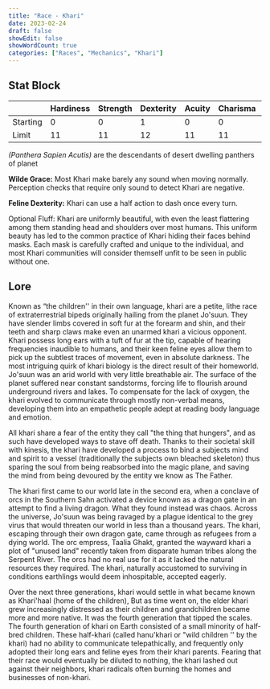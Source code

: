 ```yaml
---
title: "Race - Khari"
date: 2023-02-24
draft: false
showEdit: false
showWordCount: true
categories: ["Races", "Mechanics", "Khari"]
---
```



## Stat Block


| | Hardiness | Strength | Dexterity | Acuity | Charisma | Arcana | Intelligence | Logic |
| --- | --- | --- | --- | --- | --- | --- | --- | --- |
| Starting | 0 | 0 | 1 | 0 | 0 | 1 | 0 | 0 |
| Limit | 11 | 11 | 12 | 11 | 11 | 12 | 11 | 10 |

*(Panthera Sapien Acutis)* are the descendants of desert dwelling panthers of planet 

**Wilde Grace:** Most Khari make barely any sound when moving normally. Perception checks that require only sound to detect Khari are negative.

**Feline Dexterity:** Khari can use a half action to dash once every turn.

Optional Fluff: Khari are uniformly beautiful, with even the least flattering among them standing head and shoulders over most humans. This uniform beauty has led to the common practice of Khari hiding their faces behind masks. Each mask is carefully crafted and unique to the individual, and most Khari communities will consider themself unfit to be seen in public without one.

## Lore

Known as “the children'' in their own language, khari are a petite, lithe race of extraterrestrial bipeds originally hailing from the planet Jo'suun. They have slender limbs covered in soft fur at the forearm and shin, and their teeth and sharp claws make even an unarmed khari a vicious opponent. Khari possess long ears with a tuft of fur at the tip, capable of hearing frequencies inaudible to humans, and their keen feline eyes allow them to pick up the subtlest traces of movement, even in absolute darkness. The most intriguing quirk of khari biology is the direct result of their homeworld. Jo'suun was an arid world with very little breathable air. The surface of the planet suffered near constant sandstorms, forcing life to flourish around underground rivers and lakes. To compensate for the lack of oxygen, the khari evolved to communicate through mostly non-verbal means, developing them into an empathetic people adept at reading body language and emotion.


All khari share a fear of the entity they call "the thing that hungers", and as such have developed ways to stave off death. Thanks to their societal skill with kinesis, the khari have developed a process to bind a subjects mind and spirit to a vessel (traditionally the subjects own bleached skeleton) thus sparing the soul from being reabsorbed into the magic plane, and saving the mind from being devoured by the entity we know as The Father.


The khari first came to our world late in the second era, when a conclave of orcs in the Southern Sahn activated a device known as a dragon gate in an attempt to find a living dragon. What they found instead was chaos. Across the universe, Jo'suun was being ravaged by a plague identical to the grey virus that would threaten our world in less than a thousand years. The khari, escaping through their own dragon gate, came through as refugees from a dying world. The orc empress, Taalia Ghakt, granted the wayward khari a plot of "unused land" recently taken from disparate human tribes along the Serpent River. The orcs had no real use for it as it lacked the natural resources they required. The khari, naturally accustomed to surviving in conditions earthlings would deem inhospitable, accepted eagerly.


Over the next three generations, khari would settle in what became known as Khari'haal (home of the children), But as time went on, the elder khari grew increasingly distressed as their children and grandchildren became more and more native. It was the fourth generation that tipped the scales. The fourth generation of khari on Earth consisted of a small minority of half-bred children. These half-khari (called hanu'khari or "wild children '' by the khari) had no ability to communicate telepathically, and frequently only adopted their long ears and feline eyes from their khari parents. Fearing that their race would eventually be diluted to nothing, the khari lashed out against their neighbors, khari radicals often burning the homes and businesses of non-khari.
